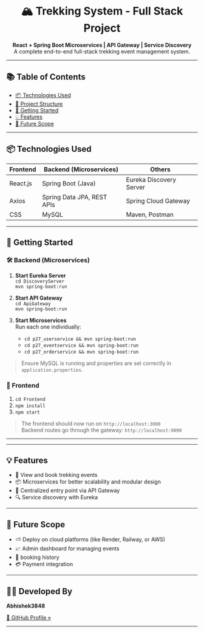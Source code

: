 <h1 align="center">🏔️ Trekking System - Full Stack Project</h1>

<p align="center">
  <b>React + Spring Boot Microservices | API Gateway | Service Discovery</b><br>
  A complete end-to-end full-stack trekking event management system.
</p>

---

## 📚 Table of Contents

- [📦 Technologies Used](#-technologies-used)
- [🧩 Project Structure](#-project-structure)
- [🚀 Getting Started](#-getting-started)
- [💡 Features](#-features)
- [📌 Future Scope](#-future-scope)

---

## 📦 Technologies Used

| Frontend         | Backend (Microservices)      | Others                     |
|------------------|------------------------------|----------------------------|
| React.js         | Spring Boot (Java)           | Eureka Discovery Server    |
| Axios            | Spring Data JPA, REST APIs   | Spring Cloud Gateway       |
| CSS              | MySQL                        | Maven, Postman             |

---




## 🚀 Getting Started

### 🛠️ Backend (Microservices)

1. **Start Eureka Server**  
   `cd DiscoveryServer`  
   `mvn spring-boot:run`

2. **Start API Gateway**  
   `cd ApiGateway`  
   `mvn spring-boot:run`

3. **Start Microservices**  
   Run each one individually:
   - `cd p27_userservice && mvn spring-boot:run`
   - `cd p27_eventservice && mvn spring-boot:run`
   - `cd p27_orderservice && mvn spring-boot:run`

> Ensure MySQL is running and properties are set correctly in `application.properties`.

### 🎨 Frontend

1. `cd Frontend`
2. `npm install`
3. `npm start`

> The frontend should now run on `http://localhost:3000`  
> Backend routes go through the gateway: `http://localhost:9090`

---



---

## 💡 Features


- 📅 View and book trekking events
- 📦 Microservices for better scalability and modular design
- 🚪 Centralized entry point via API Gateway
- 🔍 Service discovery with Eureka

---

## 📌 Future Scope

- ⛅ Deploy on cloud platforms (like Render, Railway, or AWS)
- 📈 Admin dashboard for managing events
- 🧾 booking history
- 💳 Payment integration

---

## 👨‍💻 Developed By

**Abhishek3848**

[🔗 GitHub Profile »](https://github.com/Abhishek3848)

---



  
